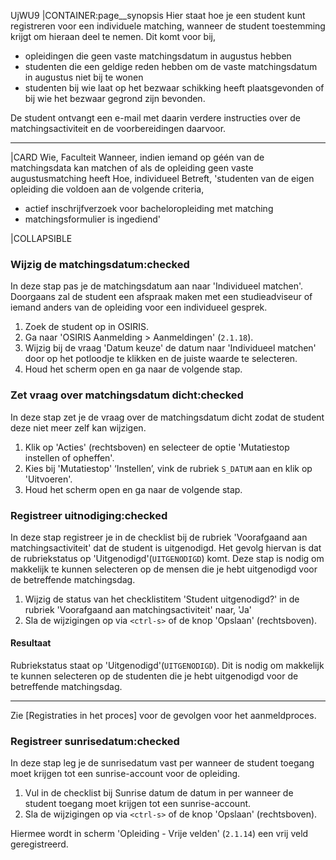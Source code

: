 UjWU9
|CONTAINER:page__synopsis
Hier staat hoe je een student kunt registreren voor een individuele matching, wanneer de student toestemming krijgt om hieraan deel te nemen. Dit komt voor bij, 

* opleidingen die geen vaste matchingsdatum in augustus hebben
* studenten die een geldige reden hebben om de vaste matchingsdatum in augustus niet bij te wonen
* studenten bij wie laat op het bezwaar schikking heeft plaatsgevonden of bij wie het bezwaar gegrond zijn bevonden.

De student ontvangt een e-mail met daarin verdere instructies over de matchingsactiviteit en de voorbereidingen daarvoor.
_____
|CARD
Wie, Faculteit
Wanneer, indien iemand op géén van de matchingsdata kan matchen of als de opleiding geen vaste augustusmatching heeft
Hoe, individueel
Betreft, 'studenten van de eigen opleiding die voldoen aan de volgende criteria,

* actief inschrijfverzoek voor bacheloropleiding met matching
* matchingsformulier is ingediend'

|COLLAPSIBLE
### Wijzig de matchingsdatum:checked
In deze stap pas je de matchingsdatum aan naar 'Individueel matchen'. Doorgaans zal de student een afspraak maken met een studieadviseur of iemand anders van de opleiding voor een individueel gesprek.

1. Zoek de student op in OSIRIS.
1. Ga naar 'OSIRIS Aanmelding > Aanmeldingen' (`2.1.18`).
1. Wijzig bij de vraag 'Datum keuze' de datum naar 'Individueel matchen' door op het potloodje te klikken en de juiste waarde te selecteren.
1. Houd het scherm open en ga naar de volgende stap.

### Zet vraag over matchingsdatum dicht:checked
In deze stap zet je de vraag over de matchingsdatum dicht zodat de student deze niet meer zelf kan wijzigen.

1. Klik op 'Acties' (rechtsboven) en selecteer de optie 'Mutatiestop instellen of opheffen'.
1. Kies bij 'Mutatiestop' ‘Instellen’, vink de rubriek `S_DATUM` aan en klik op 'Uitvoeren'.
1. Houd het scherm open en ga naar de volgende stap. 

### Registreer uitnodiging:checked
In deze stap registreer je in de checklist bij de rubriek 'Voorafgaand aan matchingsactiviteit' dat de student is uitgenodigd. Het gevolg hiervan is dat de rubriekstatus op 'Uitgenodigd'(`UITGENODIGD`) komt. Deze stap is nodig om makkelijk te kunnen selecteren op de mensen die je hebt uitgenodigd voor de betreffende matchingsdag.

1. Wijzig de status van het checklistitem 'Student uitgenodigd?' in de rubriek 'Voorafgaand aan matchingsactiviteit' naar, 'Ja'
1. Sla de wijzigingen op via `<ctrl-s>` of de knop 'Opslaan' (rechtsboven).

#### Resultaat

Rubriekstatus staat op 'Uitgenodigd'(`UITGENODIGD`). Dit is nodig om makkelijk te kunnen selecteren op de studenten die je hebt uitgenodigd voor de betreffende matchingsdag.

-----

Zie [Registraties in het proces] voor de gevolgen voor het aanmeldproces.

### Registreer sunrisedatum:checked
In deze stap leg je de sunrisedatum vast per wanneer de student toegang moet krijgen tot een sunrise-account voor de opleiding. 

1. Vul in de checklist bij Sunrise datum de datum in per wanneer de student toegang moet krijgen tot een sunrise-account.
1. Sla de wijzigingen op via `<ctrl-s>` of de knop 'Opslaan' (rechtsboven).

Hiermee wordt in scherm 'Opleiding - Vrije velden' (`2.1.14`) een vrij veld geregistreerd.

